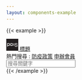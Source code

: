 ```yaml
---
layout: components-example
---
```


{{< example >}}
<nav class="navbar navbar-light bg-light">
  <div class="container">
    <a class="navbar-brand d-flex align-items-center" href="#">
      <img src="/img/pdis-logo-final-inverse.png" width="32" height="32" alt="logo" class="rounded">
      <span class="navbar-title h3">標題</span>
    </a>
    <div>
      熱門搜尋 :
      <a href="#">防疫政策</a>
      <a href="#">申辦會員</a>
      <div class="input-group">
        <input class="form-control" type="search" placeholder="搜尋關鍵字" aria-label="Search">
        <span class="input-group-text bg-primary text-white"><i class="bi bi-search"></i></span>
      </div>
    </div>
  </div>
</nav>
{{< /example >}}
